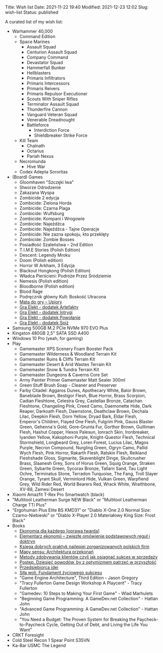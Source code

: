 Title: Wish list
Date: 2021-11-22 19:40
Modified: 2021-12-23 12:02
Slug: wish-list
Status: published

A curated list of my wish list:

- Warhammer 40,000
    - Command Edition
    - Space Marines
        - Assault Squad
        - Centurion Assault Squad
        - Company Command
        - Devastator Squad
        - Hammerfall Bunker
        - Hellblasters
        - Primaris Infiltrators
        - Primaris Intercessors
        - Primaris Reivers
        - Primaris Repulsor Executioner
        - Scouts With Sniper Rifles
        - Terminator Assault Squad
        - Thunderfire Cannon
        - Vanguard Veteran Squad
        - Venerable Dreadnought
        - Battleforce
            - Interdiction Force
            - Shieldbreaker Strike Force
    - Kill Team
        - Chalnath
        - Octarius
        - Pariah Nexus
    - Necromunda
        - Hive War
    - Codex Adepta Sororitas
- (Board) Games
    - Gloomhaven "Szczęki lwa"
    - Stworze Odrodzenie
    - Zakazana Wyspa
    - Zombicide 2 edycja
    - Zombicide: Zielona Horda
    - Zombicide: Czarna Plaga
    - Zombicide: Wulfsburg
    - Zombicide: Kompani i Wrogowie
    - Zombicide: Najeźdźca
    - Zombicide: Najeźdźca - Tajne Operacje
    - Zombicide: Nie zazna spokoju, kto przeklęty
    - Zombicide: Zombie Bosses
    - Posiadłość Szaleństwa – 2nd Edition
    - T.I.M.E Stories (Polish Edition)
    - Descent: Legendy Mroku
    - Doom (Polish edition)
    - Horror W Arkham, 3 Edycja
    - Blackout Hongkong (Polish Edition)
    - Władca Pierścieni: Podróże Przez Śródziemie
    - Nemesis (Polish edition)
    - Bloodborne (Polish edition)
    - Blood Rage
    - Podręcznik główny Kult: Boskość Utracona
    - [Mata do gry – Upiory](https://whatthefrog.pl/produkt/mata-do-gry-2/)
    - [Gra Elekt - dodatek Artefakty](https://whatthefrog.pl/produkt/artefakty/)
    - [Gra Elekt - dodatek Intrygi](https://whatthefrog.pl/produkt/intrygi/)
    - [Gra Elekt - dodatek Powołanie](https://whatthefrog.pl/produkt/dodatek-powolanie/)
    - [Gra Elekt - dodatek Spiż](https://whatthefrog.pl/produkt/dodatek-spiz/)
- Samsung 500GB M.2 PCIe NVMe 970 EVO Plus
- Kingston 480GB 2,5" SATA SSD A400
- Windows 10 Pro (yeah, for gaming)
- Play
    - Gamemaster XPS Scenery Foam Booster Pack
    - Gamemaster Wilderness & Woodland Terrain Kit
    - Gamemaster Ruins & Cliffs Terrain Kit
    - Gamemaster Desert & Arid Wastes Terrain Kit
    - Gamemaster Snow & Tundra Terrain Kit
    - Gamemaster Dungeons & Caverns Core Set
    - Army Painter Primer Gamemaster Matt Sealer 300ml
    - Green Stuff Brush Soap - Cleaner and Preserver
    - Farby Citadel: Aggaros Dunes, Apothecary White, Balor Brown, Baneblade Brown, Bestigor Flesh, Blue Horror, Brass Scorpion, Cadian Fleshtone, Celestra Grey, Castellax Bronze, Catachan Fleshtone, Changeling Pink, Creed Camo, Daemonette Hide, Dark Reaper, Darkoath Flesh, Dawnstone, Deathclaw Brown, Dechala Lilac, Deepkin Flesh, Dorn Yellow, Dryad Bark, Eldar Flesh, Emperor's Children, Flayed One Flesh, Fulgrim Pink, Gauss Blaster Green, Gehenna's Gold, Gore-Grunta Fur, Gorthor Brown, Guilliman Flesh, Hashut Copper, Hexos Palesun, Ionrach Skin, Ironbreaker, Iyanden Yellow, Kakophoni Purple, Knight-Questor Flesh, Technical Stormshield, Longbeard Grey, Loren Forest, Lucius Lilac, Magos Purple, Necron Compound, Nurgling Green, Ogryn Camo, Pallid Wych Flesh, Pink Horror, Rakarth Flesh, Ratskin Flesh, Reikland Fleshshade Gloss, Sigmarite, Skavenblight Dinge, Skullcrusher Brass, Slaanesh Grey, Sons of Horus Green, Squig Orange, Straken Green, Sybarite Green, Sycorax Bronze, Tallarn Sand, Tau Light Ochre, Terminatus Stone, Terradon Turquoise, The Fang, Troll Slayer Orange, Tyrant Skull, Verminlord Hide, Vulkan Green, Warpfiend Grey, Wild Rider Red, World Bearers Red, Wrack White, Wraithbone, XV-88, Zamesi Desert
- Xiaomi Amazfit T-Rex Pro Smartwatch (black)
- "Multitool Leatherman Surge NEW Black" or "Multitool Leatherman Charge TTi Plus"
- "Ergohuman Plus Elite BS KMD31" or "Diablo X-One 2.0 Normal Size: Czarno-Niebieski" or "Diablo X-Player 2.0 Materiałowy King Size: Frost Black"
- Books
    - [Ekonomia dla każdego [oprawa twarda]](https://www.fijor.com/ksiazki/ekonomia-dla-kazdego-2/)
    - [Elementarz ekonomii – zwięzłe omówienie podstawowych reguł i doktryn](https://www.fijor.com/ksiazki/elementarz-ekonomii-zwiezle-omowienie-podstawowych-regul-i-doktryn/)
    - [Księga dobrych praktyk najlepiej zorganizowanych polskich firm](https://www.fijor.com/ksiazki/ksiega-dobrych-praktyk/)
    - [Mapy sensu: Architektura przekonań](https://www.fijor.com/ksiazki/mapy-sensu/)
    - [Metody zdobywania klientów czyli jak osiągnąć sukces w sprzedaży](https://www.fijor.com/ksiazki/metody-zdobywania-klientow-czyli-jak-osiagnac-sukces-w-sprzedazy/)
    - [Postęp. Dziesięć powodów, by z optymizmem patrzeć w przyszłość](https://www.fijor.com/ksiazki/postep-dziesiec-powodow-by-z-optymizmem-patrzec-w-przyszlosc/)
    - [Przedsiębiorca idei](https://www.fijor.com/ksiazki/przedsiebiorca-idei/)
    - [Siła woli. Fundament życiowego sukcesu](https://www.fijor.com/ksiazki/sila-woli/)
    - "Game Engine Architecture", Third Edition - Jason Gregory
    - "Tracy Fullerton Game Design Workshop A Playcent" - Tracy Fullerton
    - "Gamedev: 10 Steps to Making Your First Game" - Wlad Marhulets
    - "Beginning Game Programming: A GameDev.net Collection" - Hattan John
    - "Advanced Game Programming: A GameDev.net Collection" - Hattan John
    - "You Need a Budget: The Proven System for Breaking the Paycheck-to-Paycheck Cycle, Getting Out of Debt, and Living the Life You Want"
- CRKT Foresight
- Cold Steel Recon 1 Spear Point S35VN
- Ka-Bar USMC The Legend
